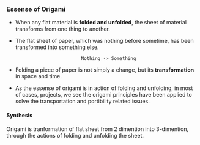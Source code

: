 ### Essense of Origami

* When any flat material is **folded and unfolded**, the sheet of material transforms from one thing to another.

* The flat sheet of paper, which was nothing before sometime, has been transformed into something else.

  ```
                          Nothing -> Something
  ```

* Folding a piece of paper is not simply a change, but its **transformation** in space and time.

* As the essense of origami is in action of folding and unfolding, in most of cases, projects, we see the origami principles have been applied to solve the transportation and portibility related issues.

#### **Synthesis**

Origami is tranformation of flat sheet from 2 dimention into 3-dimention, through the actions of folding and unfolding the sheet.

